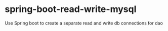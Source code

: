 # spring-boot-read-write-mysql
Use Spring boot to create a separate read and write db connections for dao
